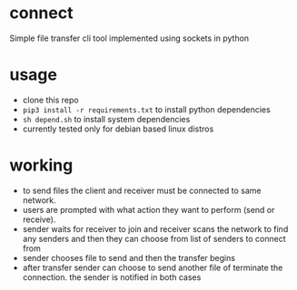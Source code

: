 # connect
Simple file transfer cli tool implemented using sockets in python

# usage
- clone this repo
- ```pip3 install -r requirements.txt``` to install python dependencies
- ```sh depend.sh``` to install system dependencies
- currently tested only for debian based linux distros

# working
- to send files the client and receiver must be connected to same network. 
- users are prompted with what action they want to perform (send or receive). 
- sender waits for receiver to join and receiver scans the network to find any senders and then they can choose from list of senders to connect from
- sender chooses file to send and then the transfer begins
- after transfer sender can choose to send another file of terminate the connection. the sender is notified in both cases

